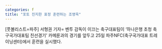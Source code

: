 ```yaml
---
categories: f
title: "포토 진지한 표정 훈련하는 조영욱"
---
```

[풋볼리스트=파주] 서형권 기자= 벤투 감독이 이끄는 축구대표팀이 ‘하나은행 초청 축구국가대표팀 친선경기’ 카메룬과의 경기를 앞두고 25일 파주NFC(축구국가대표 트레이닝센터)에서 훈련을 실시했다.
